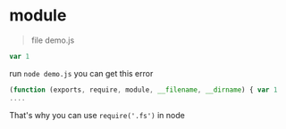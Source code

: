 # module

> file demo.js

```js
var 1
```

run `node demo.js` you can get this error

```js
(function (exports, require, module, __filename, __dirname) { var 1
....
```

That's why you can use `require('.fs')` in node